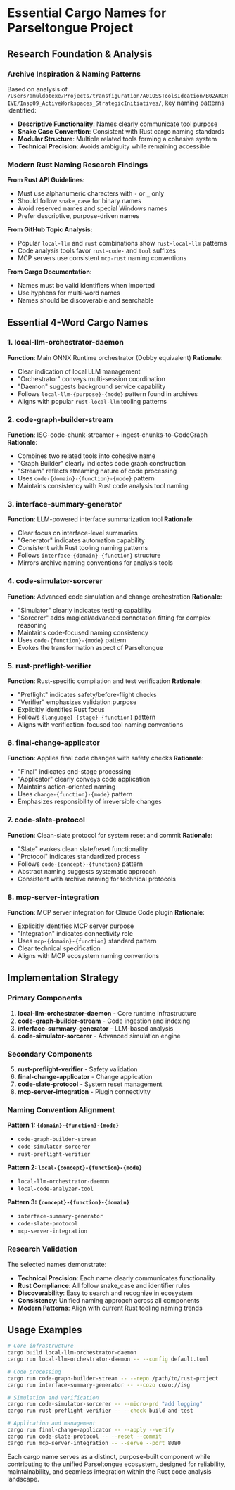 # Essential Cargo Names for Parseltongue Project

## Research Foundation & Analysis

### Archive Inspiration & Naming Patterns
Based on analysis of `/Users/amuldotexe/Projects/transfiguration/A01OSSToolsIdeation/B02ARCHIVE/Insp09_ActiveWorkspaces_StrategicInitiatives/`, key naming patterns identified:

- **Descriptive Functionality**: Names clearly communicate tool purpose
- **Snake Case Convention**: Consistent with Rust cargo naming standards
- **Modular Structure**: Multiple related tools forming a cohesive system
- **Technical Precision**: Avoids ambiguity while remaining accessible

### Modern Rust Naming Research Findings

**From Rust API Guidelines:**
- Must use alphanumeric characters with `-` or `_` only
- Should follow `snake_case` for binary names
- Avoid reserved names and special Windows names
- Prefer descriptive, purpose-driven names

**From GitHub Topic Analysis:**
- Popular `local-llm` and `rust` combinations show `rust-local-llm` patterns
- Code analysis tools favor `rust-code-` and `tool` suffixes
- MCP servers use consistent `mcp-rust` naming conventions

**From Cargo Documentation:**
- Names must be valid identifiers when imported
- Use hyphens for multi-word names
- Names should be discoverable and searchable

## Essential 4-Word Cargo Names

### 1. local-llm-orchestrator-daemon
**Function**: Main ONNX Runtime orchestrator (Dobby equivalent)
**Rationale**: 
- Clear indication of local LLM management
- "Orchestrator" conveys multi-session coordination
- "Daemon" suggests background service capability
- Follows `local-llm-{purpose}-{mode}` pattern found in archives
- Aligns with popular `rust-local-llm` tooling patterns

### 2. code-graph-builder-stream
**Function**: ISG-code-chunk-streamer + ingest-chunks-to-CodeGraph
**Rationale**:
- Combines two related tools into cohesive name
- "Graph Builder" clearly indicates code graph construction
- "Stream" reflects streaming nature of code processing
- Uses `code-{domain}-{function}-{mode}` pattern
- Maintains consistency with Rust code analysis tool naming

### 3. interface-summary-generator
**Function**: LLM-powered interface summarization tool
**Rationale**:
- Clear focus on interface-level summaries
- "Generator" indicates automation capability
- Consistent with Rust tooling naming patterns
- Follows `interface-{domain}-{function}` structure
- Mirrors archive naming conventions for analysis tools

### 4. code-simulator-sorcerer
**Function**: Advanced code simulation and change orchestration
**Rationale**:
- "Simulator" clearly indicates testing capability
- "Sorcerer" adds magical/advanced connotation fitting for complex reasoning
- Maintains code-focused naming consistency
- Uses `code-{function}-{mode}` pattern
- Evokes the transformation aspect of Parseltongue

### 5. rust-preflight-verifier
**Function**: Rust-specific compilation and test verification
**Rationale**:
- "Preflight" indicates safety/before-flight checks
- "Verifier" emphasizes validation purpose
- Explicitly identifies Rust focus
- Follows `{language}-{stage}-{function}` pattern
- Aligns with verification-focused tool naming conventions

### 6. final-change-applicator
**Function**: Applies final code changes with safety checks
**Rationale**:
- "Final" indicates end-stage processing
- "Applicator" clearly conveys code application
- Maintains action-oriented naming
- Uses `change-{function}-{mode}` pattern
- Emphasizes responsibility of irreversible changes

### 7. code-slate-protocol
**Function**: Clean-slate protocol for system reset and commit
**Rationale**:
- "Slate" evokes clean slate/reset functionality
- "Protocol" indicates standardized process
- Follows `code-{concept}-{function}` pattern
- Abstract naming suggests systematic approach
- Consistent with archive naming for technical protocols

### 8. mcp-server-integration
**Function**: MCP server integration for Claude Code plugin
**Rationale**:
- Explicitly identifies MCP server purpose
- "Integration" indicates connectivity role
- Uses `mcp-{domain}-{function}` standard pattern
- Clear technical specification
- Aligns with MCP ecosystem naming conventions

## Implementation Strategy

### Primary Components
1. **local-llm-orchestrator-daemon** - Core runtime infrastructure
2. **code-graph-builder-stream** - Code ingestion and indexing
3. **interface-summary-generator** - LLM-based analysis
4. **code-simulator-sorcerer** - Advanced simulation engine

### Secondary Components
5. **rust-preflight-verifier** - Safety validation
6. **final-change-applicator** - Change application
7. **code-slate-protocol** - System reset management
8. **mcp-server-integration** - Plugin connectivity

### Naming Convention Alignment

**Pattern 1: `{domain}-{function}-{mode}`**
- `code-graph-builder-stream`
- `code-simulator-sorcerer`
- `rust-preflight-verifier`

**Pattern 2: `local-{concept}-{function}-{mode}`**
- `local-llm-orchestrator-daemon`
- `local-code-analyzer-tool`

**Pattern 3: `{concept}-{function}-{domain}`**
- `interface-summary-generator`
- `code-slate-protocol`
- `mcp-server-integration`

### Research Validation

The selected names demonstrate:
- **Technical Precision**: Each name clearly communicates functionality
- **Rust Compliance**: All follow snake_case and identifier rules
- **Discoverability**: Easy to search and recognize in ecosystem
- **Consistency**: Unified naming approach across all components
- **Modern Patterns**: Align with current Rust tooling naming trends

## Usage Examples

```bash
# Core infrastructure
cargo build local-llm-orchestrator-daemon
cargo run local-llm-orchestrator-daemon -- --config default.toml

# Code processing
cargo run code-graph-builder-stream -- --repo /path/to/rust-project
cargo run interface-summary-generator -- --cozo cozo://isg

# Simulation and verification
cargo run code-simulator-sorcerer -- --micro-prd "add logging"
cargo run rust-preflight-verifier -- --check build-and-test

# Application and management
cargo run final-change-applicator -- --apply --verify
cargo run code-slate-protocol -- --reset --commit
cargo run mcp-server-integration -- --serve --port 8080
```

Each cargo name serves as a distinct, purpose-built component while contributing to the unified Parseltongue ecosystem, designed for reliability, maintainability, and seamless integration within the Rust code analysis landscape.

